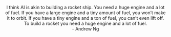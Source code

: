 <p align="center"> I think AI is akin to building a rocket ship. You need a huge engine and a
lot of fuel. If you have a large engine and a tiny amount of fuel, you won’t
make it to orbit. If you have a tiny engine and a ton of fuel, you can’t even
lift off. To build a rocket you need a huge engine and a lot of fuel.
<br>- Andrew Ng </p>





